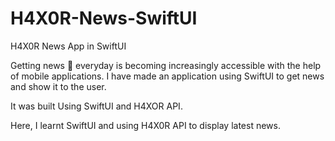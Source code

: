# H4X0R-News-SwiftUI
H4X0R News App in SwiftUI

Getting news 📰 everyday is becoming increasingly accessible with the help of mobile applications. I have made an application using SwiftUI to get news and show it to the user.

It was built Using SwiftUI and H4XOR API.

Here, I learnt SwiftUI and using H4X0R API to display latest news.
